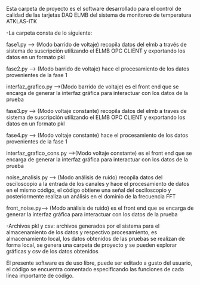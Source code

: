 Esta carpeta de proyecto es el software desarrollado para el control de calidad de las tarjetas DAQ ELMB del sistema de monitoreo de temperatura ATKLAS-ITK

-La carpeta consta de lo siguiente:

fase1.py --> (Modo barrido de voltaje) recopila datos del elmb a través de sistema de suscripción utilizando el ELMB OPC CLIENT y exportando los datos en un formato pkl

fase2.py --> (Modo barrido de voltaje) hace el procesamiento de los datos provenientes de la fase 1

interfaz_grafico.py -->(Modo barrido de voltaje) es el front end que se encarga de generar la interfaz gráfica para interactuar con los datos de la prueba


fase3.py --> (Modo voltaje constante) recopila datos del elmb a traves de sistema de suscripción utilizando el ELMB OPC CLIENT y exportando los datos en un formato pkl

fase4.py --> (Modo voltaje constante) hace el procesamiento de los datos provenientes de la fase 1

interfaz_grafico_cons.py -->(Modo voltaje constante) es el front end que se encarga de generar la interfaz gráfica para interactuar con los datos de la prueba


noise_analisis.py --> (Modo análisis de ruido) recopila datos del osciloscopio a la entrada de los canales y hace el procesamiento de datos en el mismo código, el código obtiene una señal del osciloscopio y posteriormente realiza un análisis en el dominio de la frecuencia FFT

front_noise.py--> (Modo análisis de ruido) es el front end que se encarga de generar la interfaz gráfica para interactuar con los datos de la prueba


-Archivos pkl y csv: archivos generados por el sistema para el almacenamiento de los datos y respectivo procesamiento, es almacenamiento local, los datos obtenidos de las pruebas se realizan de forma local, se genera una carpeta de proyecto y se pueden explorar gráficas y csv de los datos obtenidos

El presente software es de uso libre, puede ser editado a gusto del usuario, el código se encuentra comentado especificando las funciones de cada línea importante de código.



